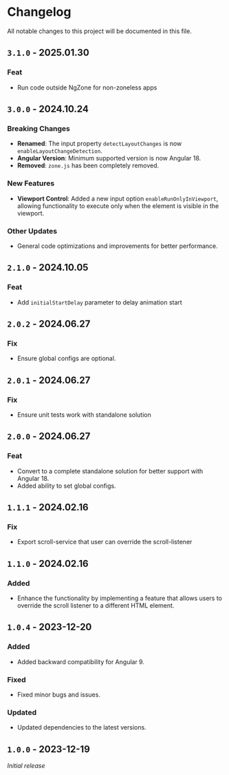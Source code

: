 # Changelog

All notable changes to this project will be documented in this file.

## `3.1.0` - 2025.01.30
### Feat
- Run code outside NgZone for non-zoneless apps

## `3.0.0` - 2024.10.24
### Breaking Changes
- **Renamed**: The input property `detectLayoutChanges` is now `enableLayoutChangeDetection`.
- **Angular Version**: Minimum supported version is now Angular 18.
- **Removed**: `zone.js` has been completely removed.

### New Features
- **Viewport Control**: Added a new input option `enableRunOnlyInViewport`, allowing functionality to execute only when the element is visible in the viewport.

### Other Updates
- General code optimizations and improvements for better performance.


## `2.1.0` - 2024.10.05
### Feat
- Add `initialStartDelay` parameter to delay animation start

## `2.0.2` - 2024.06.27
### Fix
- Ensure global configs are optional.

## `2.0.1` - 2024.06.27
### Fix
- Ensure unit tests work with standalone solution

## `2.0.0` - 2024.06.27
### Feat
- Convert to a complete standalone solution for better support with Angular 18.
- Added ability to set global configs.

## `1.1.1` - 2024.02.16

### Fix

- Export scroll-service that user can override the scroll-listener


## `1.1.0` - 2024.02.16

### Added

- Enhance the functionality by implementing a feature that allows users to override the scroll listener to a different HTML element.


## `1.0.4` - 2023-12-20

### Added

- Added backward compatibility for Angular 9.

### Fixed

- Fixed minor bugs and issues.

### Updated

- Updated dependencies to the latest versions.


## `1.0.0` - 2023-12-19

_Initial release_
